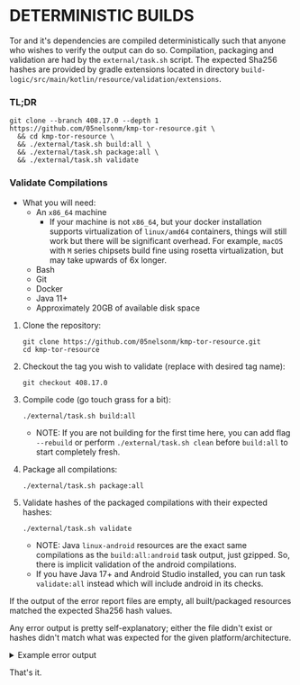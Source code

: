 # DETERMINISTIC BUILDS

Tor and it's dependencies are compiled deterministically such that anyone who wishes to verify
the output can do so. Compilation, packaging and validation are had by the `external/task.sh`
script. The expected Sha256 hashes are provided by gradle extensions located in directory
`build-logic/src/main/kotlin/resource/validation/extensions`.

### TL;DR

<!-- TAG_VERSION -->
```
git clone --branch 408.17.0 --depth 1 https://github.com/05nelsonm/kmp-tor-resource.git \
  && cd kmp-tor-resource \
  && ./external/task.sh build:all \
  && ./external/task.sh package:all \
  && ./external/task.sh validate
```

### Validate Compilations

- What you will need:
    - An `x86_64` machine
        - If your machine is not `x86_64`, but your docker installation supports virtualization 
          of `linux/amd64` containers, things will still work but there will be significant overhead. 
          For example, `macOS` with `M` series chipsets build fine using rosetta virtualization, but 
          may take upwards of 6x longer.
    - Bash
    - Git
    - Docker
    - Java 11+
    - Approximately 20GB of available disk space

1) Clone the repository:
   ```shell
   git clone https://github.com/05nelsonm/kmp-tor-resource.git
   cd kmp-tor-resource
   ```

<!-- TAG_VERSION -->
2) Checkout the tag you wish to validate (replace with desired tag name):
   ```shell
   git checkout 408.17.0
   ```

3) Compile code (go touch grass for a bit):
   ```shell
   ./external/task.sh build:all
   ```
   - NOTE: If you are not building for the first time here, you can add flag `--rebuild` 
     or perform `./external/task.sh clean` before `build:all` to start completely fresh.

4) Package all compilations:
   ```shell
   ./external/task.sh package:all
   ```

5) Validate hashes of the packaged compilations with their expected hashes:
   ```shell
   ./external/task.sh validate
   ```
   - NOTE: Java `linux-android` resources are the exact same compilations as the `build:all:android` 
     task output, just gzipped. So, there is implicit validation of the android compilations.
   - If you have Java 17+ and Android Studio installed, you can run task `validate:all` instead 
     which will include android in its checks.

If the output of the error report files are empty, all built/packaged resources matched the 
expected Sha256 hash values.

Any error output is pretty self-explanatory; either the file didn't exist or hashes didn't 
match what was expected for the given platform/architecture.

<details>
    <summary>Example error output</summary>

```
resource-compilation-exec-tor/android.err:

resource-compilation-exec-tor-gpl/android.err:

resource-compilation-lib-tor/android.err:

resource-compilation-lib-tor-gpl/android.err:

resource-exec-tor/jvm.err:
resource-exec-tor/linuxArm64.err:
resource-exec-tor/linuxX64.err:
resource-exec-tor/macosArm64.err:
resource-exec-tor/macosX64.err:
resource-exec-tor/mingwX64.err:

resource-exec-tor-gpl/jvm.err:
resource-exec-tor-gpl/linuxArm64.err:
resource-exec-tor-gpl/linuxX64.err:
resource-exec-tor-gpl/macosArm64.err:
resource-exec-tor-gpl/macosX64.err:
resource-exec-tor-gpl/mingwX64.err:

resource-frameworks-gradle-plugin/jvm.err:

resource-geoip/jvm-geoip.err:
ERROR[ Resource does not exist: external/build/package/resource-geoip/src/jvmMain/resources/io/matthewnelson/kmp/tor/resource/geoip/geoip.gz ]
resource-geoip/native.err:

resource-lib-tor/iosSimulatorArm64.err:
resource-lib-tor/iosX64.err:
resource-lib-tor/jvm.err:
ERROR[ Lib hash[1f0415656954b34d1e8eebbaec447b239572b5f9168caff2e46e353e19c58260] did not match expected[testing56954b34d1e8eebbaec447b239572b5f9168caff2e46e353e19c58260]: external/build/package/resource-lib-tor/src/jvmMain/resources/io/matthewnelson/kmp/tor/resource/lib/tor/native/macos/aarch64/libtor.dylib.gz ]
resource-lib-tor/linuxArm64.err:
resource-lib-tor/linuxX64.err:
resource-lib-tor/macosArm64.err:
resource-lib-tor/macosX64.err:
resource-lib-tor/mingwX64.err:

resource-lib-tor-gpl/iosSimulatorArm64.err:
resource-lib-tor-gpl/iosX64.err:
resource-lib-tor-gpl/jvm.err:
resource-lib-tor-gpl/linuxArm64.err:
resource-lib-tor-gpl/linuxX64.err:
resource-lib-tor-gpl/macosArm64.err:
resource-lib-tor-gpl/macosX64.err:
resource-lib-tor-gpl/mingwX64.err:

resource-noexec-tor/jvm.err:

resource-noexec-tor-gpl/jvm.err:


    Task 'validate' completed in 0m38.531s

```

</details>

That's it.
